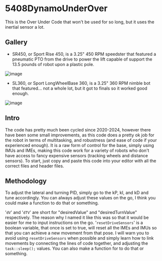 # 5408DynamoUnderOver
This is the Over Under Code that won't be used for so long, but it uses the inertial sensor a lot.

## Gallery

- SR450, or Sport Rise 450, is a 3.25" 450 RPM speedster that featured a pneumatic PTO from the drive to power the lift capable of support the 13.5 pounds of robot upon a plastic pole.

![image](https://github.com/user-attachments/assets/d92a282e-b7c0-4da9-9e24-7d60bf641151)

- SL360, or Sport LongWheelBase 360, is a 3.25" 360 RPM nimble bot that featured... not a whole lot, but it got to finals so it worked good enough. 

![image](https://github.com/user-attachments/assets/a8ece1cf-10cf-4b6d-bdf8-164ad4f42832)

## Intro 

The code has pretty much been cycled since 2020-2024, however there have been some small improvements, as this code does a pretty ok job for the robot in terms of multitasking, and robustness (and ease of code if your experienced enough). It is a raw form of control for the base, simply using IMUs and IMEs, making this code work for a variety of robots who don't have access to fancy expensive sensors (tracking wheels and distance sensors). To start, just copy and paste this code into your editor with all the correct files and header files. 

## Methodology

To adjust the lateral and turning PID, simply go to the kP, kI, and kD and tune accordingly. You can always adjust these values on the go, I think you could make a function to do that or something. 

'`dV`' and '`dTV`' are short for "desiredValue" and "desiredTurnValue" respectively. The reason why I named it like this was so that it would be easier for me to input instructions on the go. '`resetDriveSensors`' is a boolean variable, that once is set to true, will reset all the IMEs and IMUs so that you can achieve a new movement from that pose. I will warn you to avoid using `resetDriveSensors` when possible and simply learn how to link movements by connecting the lines of code together, and adjusting the `task::sleep();` values. You can also make a function for to do that or something. 



